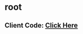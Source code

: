 # root

## Client Code: [Click Here](https://github.com/programming-hero-web-course-4/b8a10-brandshop-client-side-rootnure)